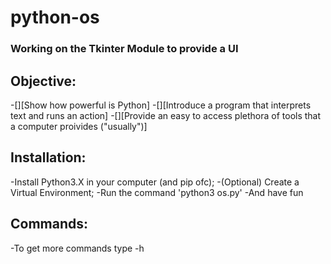# python-os

### Working on the Tkinter Module to provide a UI

## Objective:
 -[][Show how powerful is Python]
 -[][Introduce a program that interprets text and runs an action]
 -[][Provide an easy to access plethora of tools that a computer proivides ("usually")]
 
## Installation:
 -Install Python3.X in your computer (and pip ofc);
 -(Optional) Create a Virtual Environment;
 -Run the command 'python3 os.py'
 -And have fun
 
## Commands:
 -To get more commands type -h

